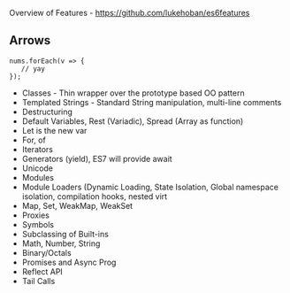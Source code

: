 Overview of Features - https://github.com/lukehoban/es6features

## Arrows

    nums.forEach(v => {
       // yay
    });
    
* Classes - Thin wrapper over the prototype based OO pattern
* Templated Strings - Standard String manipulation, multi-line comments
* Destructuring
* Default Variables, Rest (Variadic), Spread (Array as function)
* Let is the new var
* For, of
* Iterators
* Generators (yield), ES7 will provide await
* Unicode
* Modules
* Module Loaders (Dynamic Loading, State Isolation, Global namespace isolation, compilation hooks, nested virt
* Map, Set, WeakMap, WeakSet
* Proxies
* Symbols
* Subclassing of Built-ins
* Math, Number, String
* Binary/Octals
* Promises and Async Prog
* Reflect API
* Tail Calls
